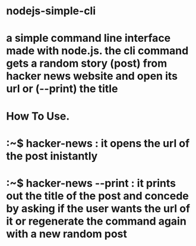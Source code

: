 # nodejs-simple-cli

# a simple command line interface made with node.js. the cli command gets a random story (post) from hacker news website and open its url or (--print) the title

# How To Use.

# :~$ hacker-news : it opens the url of the post inistantly

# :~$ hacker-news --print : it prints out the title of the post and concede by asking if the user wants the url of it or regenerate the command again with a new random post
